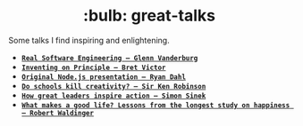 <h1 align="center">
  <br>
    :bulb: great-talks
  <br>
</h1>

Some talks I find inspiring and enlightening.

- **[`Real Software Engineering – Glenn Vanderburg`](https://www.youtube.com/watch?v=NP9AIUT9nos)**
- **[`Inventing on Principle – Bret Victor`](https://www.youtube.com/watch?v=PUv66718DII)**
- **[`Original Node.js presentation – Ryan Dahl`](https://www.youtube.com/watch?v=ztspvPYybIY)**
- **[`Do schools kill creativity? – Sir Ken Robinson`](https://www.youtube.com/watch?v=iG9CE55wbtY)**
- **[`How great leaders inspire action – Simon Sinek`](https://www.youtube.com/watch?v=qp0HIF3SfI4)**
- **[`What makes a good life? Lessons from the longest study on happiness – Robert Waldinger`](https://www.youtube.com/watch?v=8KkKuTCFvzI)**
